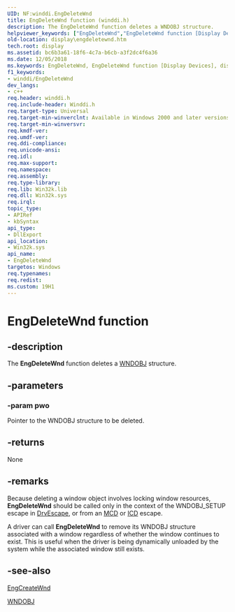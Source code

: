 ```yaml
---
UID: NF:winddi.EngDeleteWnd
title: EngDeleteWnd function (winddi.h)
description: The EngDeleteWnd function deletes a WNDOBJ structure.helpviewer_keywords: ["EngDeleteWnd","EngDeleteWnd function [Display Devices]","display.engdeletewnd","gdifncs_7a608897-cca5-45c9-94ea-afa7d3f6ed6a.xml","winddi/EngDeleteWnd"]
old-location: display\engdeletewnd.htm
tech.root: display
ms.assetid: bc6b3a61-18f6-4c7a-b6cb-a3f2dc4f6a36
ms.date: 12/05/2018
ms.keywords: EngDeleteWnd, EngDeleteWnd function [Display Devices], display.engdeletewnd, gdifncs_7a608897-cca5-45c9-94ea-afa7d3f6ed6a.xml, winddi/EngDeleteWnd
f1_keywords:
- winddi/EngDeleteWnd
dev_langs:
- c++
req.header: winddi.h
req.include-header: Winddi.h
req.target-type: Universal
req.target-min-winverclnt: Available in Windows 2000 and later versions of the Windows operating systems.
req.target-min-winversvr: 
req.kmdf-ver: 
req.umdf-ver: 
req.ddi-compliance: 
req.unicode-ansi: 
req.idl: 
req.max-support: 
req.namespace: 
req.assembly: 
req.type-library: 
req.lib: Win32k.lib
req.dll: Win32k.sys
req.irql: 
topic_type:
- APIRef
- kbSyntax
api_type:
- DllExport
api_location:
- Win32k.sys
api_name:
- EngDeleteWnd
targetos: Windows
req.typenames: 
req.redist: 
ms.custom: 19H1
---
```


# EngDeleteWnd function


## -description


The <b>EngDeleteWnd</b> function deletes a <a href="https://docs.microsoft.com/windows/desktop/api/winddi/ns-winddi-wndobj">WNDOBJ</a> structure.


## -parameters




### -param pwo

Pointer to the WNDOBJ structure to be deleted.


## -returns



None




## -remarks



Because deleting a window object involves locking window resources, <b>EngDeleteWnd</b> should be called only in the context of the WNDOBJ_SETUP escape in <a href="https://docs.microsoft.com/windows/desktop/api/winddi/nf-winddi-drvescape">DrvEscape</a>, or from an <a href="https://docs.microsoft.com/windows-hardware/drivers/">MCD</a> or <a href="https://docs.microsoft.com/windows-hardware/drivers/">ICD</a> escape.

A driver can call <b>EngDeleteWnd</b> to remove its WNDOBJ structure associated with a window regardless of whether the window continues to exist. This is useful when the driver is being dynamically unloaded by the system while the associated window still exists.




## -see-also




<a href="https://docs.microsoft.com/windows/desktop/api/winddi/nf-winddi-engcreatewnd">EngCreateWnd</a>



<a href="https://docs.microsoft.com/windows/desktop/api/winddi/ns-winddi-wndobj">WNDOBJ</a>
 

 

